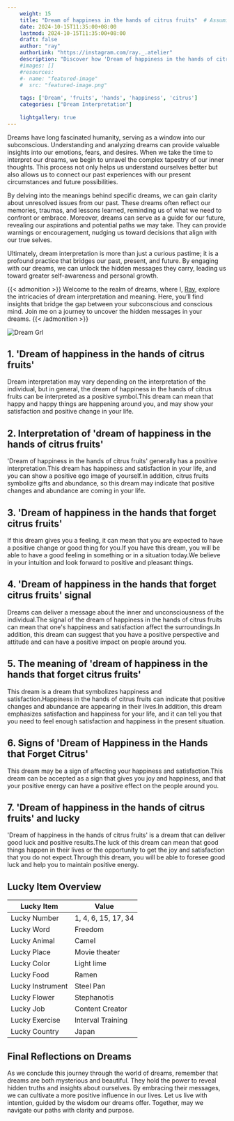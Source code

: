 ```yaml
---
    weight: 15
    title: "Dream of happiness in the hands of citrus fruits"  # Assuming 'title' column exists
    date: 2024-10-15T11:35:00+08:00
    lastmod: 2024-10-15T11:35:00+08:00
    draft: false
    author: "ray"
    authorLink: "https://instagram.com/ray._.atelier"
    description: "Discover how 'Dream of happiness in the hands of citrus fruits' can interpret your future and uncover its significant meanings in your life."
    #images: []
    #resources:
    #- name: "featured-image"
    #  src: "featured-image.png"
    
    tags: ['Dream', 'fruits', 'hands', 'happiness', 'citrus']
    categories: ["Dream Interpretation"]
    
    lightgallery: true
---
```

    
Dreams have long fascinated humanity, serving as a window into our subconscious. Understanding and analyzing dreams can provide valuable insights into our emotions, fears, and desires. When we take the time to interpret our dreams, we begin to unravel the complex tapestry of our inner thoughts. This process not only helps us understand ourselves better but also allows us to connect our past experiences with our present circumstances and future possibilities.

By delving into the meanings behind specific dreams, we can gain clarity about unresolved issues from our past. These dreams often reflect our memories, traumas, and lessons learned, reminding us of what we need to confront or embrace. Moreover, dreams can serve as a guide for our future, revealing our aspirations and potential paths we may take. They can provide warnings or encouragement, nudging us toward decisions that align with our true selves.

Ultimately, dream interpretation is more than just a curious pastime; it is a profound practice that bridges our past, present, and future. By engaging with our dreams, we can unlock the hidden messages they carry, leading us toward greater self-awareness and personal growth.

{{< admonition >}}
Welcome to the realm of dreams, where I, [Ray](https://instagram.com/ray._.atelier), explore the intricacies of dream interpretation and meaning. Here, you’ll find insights that bridge the gap between your subconscious and conscious mind. Join me on a journey to uncover the hidden messages in your dreams.
{{< /admonition >}}

![Dream Grl](https://cdn.pixabay.com/photo/2017/11/02/03/35/gothic-2910057_1280.jpg "Dream Grl")

## 1. 'Dream of happiness in the hands of citrus fruits'
Dream interpretation may vary depending on the interpretation of the individual, but in general, the dream of happiness in the hands of citrus fruits can be interpreted as a positive symbol.This dream can mean that happy and happy things are happening around you, and may show your satisfaction and positive change in your life.

## 2. Interpretation of 'dream of happiness in the hands of citrus fruits'
'Dream of happiness in the hands of citrus fruits' generally has a positive interpretation.This dream has happiness and satisfaction in your life, and you can show a positive ego image of yourself.In addition, citrus fruits symbolize gifts and abundance, so this dream may indicate that positive changes and abundance are coming in your life.

## 3. 'Dream of happiness in the hands that forget citrus fruits'
If this dream gives you a feeling, it can mean that you are expected to have a positive change or good thing for you.If you have this dream, you will be able to have a good feeling in something or in a situation today.We believe in your intuition and look forward to positive and pleasant things.

## 4. 'Dream of happiness in the hands that forget citrus fruits' signal
Dreams can deliver a message about the inner and unconsciousness of the individual.The signal of the dream of happiness in the hands of citrus fruits can mean that one's happiness and satisfaction affect the surroundings.In addition, this dream can suggest that you have a positive perspective and attitude and can have a positive impact on people around you.

## 5. The meaning of 'dream of happiness in the hands that forget citrus fruits'
This dream is a dream that symbolizes happiness and satisfaction.Happiness in the hands of citrus fruits can indicate that positive changes and abundance are appearing in their lives.In addition, this dream emphasizes satisfaction and happiness for your life, and it can tell you that you need to feel enough satisfaction and happiness in the present situation.

## 6. Signs of 'Dream of Happiness in the Hands that Forget Citrus'
This dream may be a sign of affecting your happiness and satisfaction.This dream can be accepted as a sign that gives you joy and happiness, and that your positive energy can have a positive effect on the people around you.

## 7. 'Dream of happiness in the hands of citrus fruits' and lucky
'Dream of happiness in the hands of citrus fruits' is a dream that can deliver good luck and positive results.The luck of this dream can mean that good things happen in their lives or the opportunity to get the joy and satisfaction that you do not expect.Through this dream, you will be able to foresee good luck and help you to maintain positive energy.

## Lucky Item Overview
| Lucky Item          | Value              |
|---------------|--------------------|
| Lucky Number        | 1, 4, 6, 15, 17, 34  |
| Lucky Word          | Freedom |
| Lucky Animal        | Camel |
| Lucky Place         | Movie theater     |
| Lucky Color         | Light lime     |
| Lucky Food          | Ramen      |
| Lucky Instrument    | Steel Pan |
| Lucky Flower        | Stephanotis    |
| Lucky Job           | Content Creator       |
| Lucky Exercise      | Interval Training  |
| Lucky Country       | Japan    |


##  Final Reflections on Dreams

As we conclude this journey through the world of dreams, remember that dreams are both mysterious and beautiful. They hold the power to reveal hidden truths and insights about ourselves. By embracing their messages, we can cultivate a more positive influence in our lives. Let us live with intention, guided by the wisdom our dreams offer. Together, may we navigate our paths with clarity and purpose.
